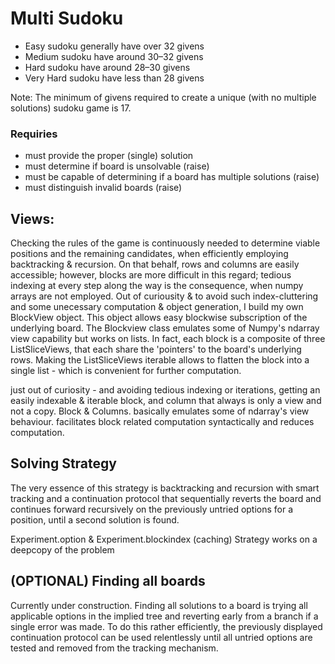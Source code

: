 # Multi Sudoku

* Easy sudoku generally have over 32 givens
* Medium sudoku have around 30–32 givens
* Hard sudoku have around 28–30 givens
* Very Hard sudoku have less than 28 givens

Note: The minimum of givens required to create a unique (with no multiple solutions) sudoku game is 17.

### Requiries

* must provide the proper (single) solution
* must determine if board is unsolvable (raise)
* must be capable of determining if a board has multiple solutions (raise)
* must distinguish invalid boards (raise)

## Views:

Checking the rules of the game is continuously needed to determine viable positions and the remaining candidates, when
efficiently employing backtracking & recursion. On that behalf, rows and columns are easily accessible; however, blocks
are more difficult in this regard; tedious indexing at every step along the way is the consequence, when numpy arrays
are not employed. Out of curiousity & to avoid such index-cluttering and some unecessary computation & object
generation, I build my own BlockView object. This object allows easy blockwise subscription of the underlying board. The
Blockview class emulates some of Numpy's ndarray view capability but works on lists. In fact, each block is a composite
of three ListSliceViews, that each share the 'pointers' to the board's underlying rows. Making the ListSliceViews
iterable allows to flatten the block into a single list - which is convenient for further computation.

just out of curiosity - and avoiding tedious indexing or iterations, getting an easily indexable & iterable block, and
column that always is only a view and not a copy. Block & Columns. basically emulates some of ndarray's view behaviour.
facilitates block related computation syntactically and reduces computation.

## Solving Strategy

The very essence of this strategy is backtracking and recursion with smart tracking and a continuation protocol that
sequentially reverts the board and continues forward recursively on the previously untried options for a position, until
a second solution is found.

Experiment.option & Experiment.blockindex (caching)
Strategy works on a deepcopy of the problem

## (OPTIONAL) Finding all boards

Currently under construction. Finding all solutions to a board is trying all applicable options in the implied tree and
reverting early from a branch if a single error was made. To do this rather efficiently, the previously displayed
continuation protocol can be used relentlessly until all untried options are tested and removed from the tracking
mechanism.
